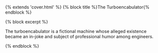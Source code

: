{% extends 'cover.html' %}
{% block title %}The Turboencabulator{% endblock %}

{% block excerpt %}

The turboencabulator is a fictional machine whose alleged existence became an
in-joke and subject of professional humor among engineers.

{% endblock %}
